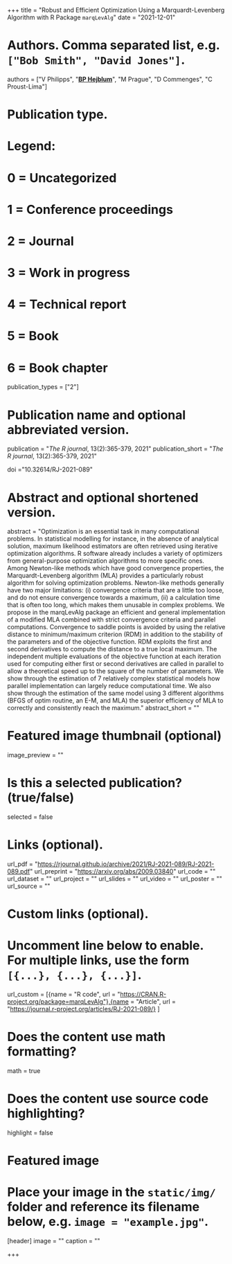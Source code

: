 +++
title = "Robust and Efficient Optimization Using a Marquardt-Levenberg Algorithm with R Package `marqLevAlg`"
date = "2021-12-01"

# Authors. Comma separated list, e.g. `["Bob Smith", "David Jones"]`.
authors = ["V Philipps", "<u>**BP Hejblum**</u>", "M Prague", "D Commenges", "C Proust-Lima"]
# Publication type.
# Legend:
# 0 = Uncategorized
# 1 = Conference proceedings
# 2 = Journal
# 3 = Work in progress
# 4 = Technical report
# 5 = Book
# 6 = Book chapter
publication_types = ["2"]

# Publication name and optional abbreviated version.
publication = "*The R journal*, 13(2):365-379, 2021"
publication_short = "*The R journal*, 13(2):365-379, 2021"

doi ="10.32614/RJ-2021-089"

# Abstract and optional shortened version.
abstract = "Optimization is an essential task in many computational problems. In statistical modelling for instance, in the absence of analytical solution, maximum likelihood estimators are often retrieved using iterative optimization algorithms. R software already includes a variety of optimizers from general-purpose optimization algorithms to more specific ones. Among Newton-like methods which have good convergence properties, the Marquardt-Levenberg algorithm (MLA) provides a particularly robust algorithm for solving optimization problems. Newton-like methods generally have two major limitations: (i) convergence criteria that are a little too loose, and do not ensure convergence towards a maximum, (ii) a calculation time that is often too long, which makes them unusable in complex problems. We propose in the marqLevAlg package an efficient and general implementation of a modified MLA combined with strict convergence criteria and parallel computations. Convergence to saddle points is avoided by using the relative distance to minimum/maximum criterion (RDM) in addition to the stability of the parameters and of the objective function. RDM exploits the first and second derivatives to compute the distance to a true local maximum. The independent multiple evaluations of the objective function at each iteration used for computing either first or second derivatives are called in parallel to allow a theoretical speed up to the square of the number of parameters. We show through the estimation of 7 relatively complex statistical models how parallel implementation can largely reduce computational time. We also show through the estimation of the same model using 3 different algorithms (BFGS of optim routine, an E-M, and MLA) the superior efficiency of MLA to correctly and consistently reach the maximum."
abstract_short = ""

# Featured image thumbnail (optional)
image_preview = ""

# Is this a selected publication? (true/false)
selected = false

# Links (optional).
url_pdf = "https://rjournal.github.io/archive/2021/RJ-2021-089/RJ-2021-089.pdf"
url_preprint = "https://arxiv.org/abs/2009.03840"
url_code = ""
url_dataset = ""
url_project = ""
url_slides = ""
url_video = ""
url_poster = ""
url_source = ""

# Custom links (optional).
# Uncomment line below to enable. For multiple links, use the form `[{...}, {...}, {...}]`.
url_custom = [{name = "R code", url = "https://CRAN.R-project.org/package=marqLevAlg"},{name = "Article", url = "https://journal.r-project.org/articles/RJ-2021-089/}
]


# Does the content use math formatting?
math = true

# Does the content use source code highlighting?
highlight = false

# Featured image
# Place your image in the `static/img/` folder and reference its filename below, e.g. `image = "example.jpg"`.
[header]
image = ""
caption = ""

+++
